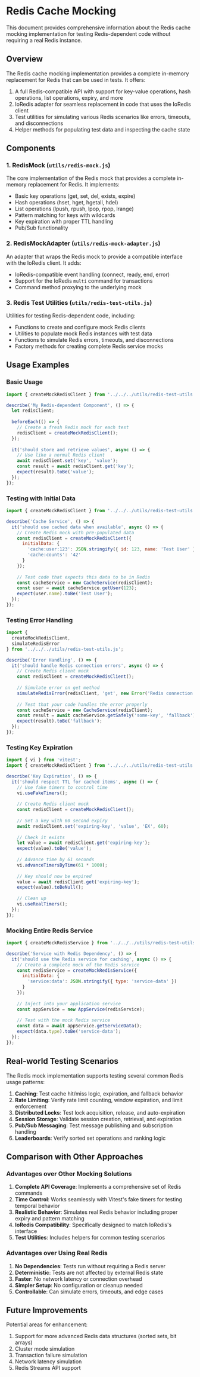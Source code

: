 # Redis Cache Mocking

This document provides comprehensive information about the Redis cache mocking implementation for testing Redis-dependent code without requiring a real Redis instance.

## Overview

The Redis cache mocking implementation provides a complete in-memory replacement for Redis that can be used in tests. It offers:

1. A full Redis-compatible API with support for key-value operations, hash operations, list operations, expiry, and more
2. IoRedis adapter for seamless replacement in code that uses the IoRedis client
3. Test utilities for simulating various Redis scenarios like errors, timeouts, and disconnections
4. Helper methods for populating test data and inspecting the cache state

## Components

### 1. RedisMock (`utils/redis-mock.js`)

The core implementation of the Redis mock that provides a complete in-memory replacement for Redis. It implements:

- Basic key operations (get, set, del, exists, expire)
- Hash operations (hset, hget, hgetall, hdel)
- List operations (lpush, rpush, lpop, rpop, lrange)
- Pattern matching for keys with wildcards
- Key expiration with proper TTL handling
- Pub/Sub functionality

### 2. RedisMockAdapter (`utils/redis-mock-adapter.js`)

An adapter that wraps the Redis mock to provide a compatible interface with the IoRedis client. It adds:

- IoRedis-compatible event handling (connect, ready, end, error)
- Support for the IoRedis `multi` command for transactions
- Command method proxying to the underlying mock

### 3. Redis Test Utilities (`utils/redis-test-utils.js`)

Utilities for testing Redis-dependent code, including:

- Functions to create and configure mock Redis clients
- Utilities to populate mock Redis instances with test data
- Functions to simulate Redis errors, timeouts, and disconnections
- Factory methods for creating complete Redis service mocks

## Usage Examples

### Basic Usage

```javascript
import { createMockRedisClient } from '../../../utils/redis-test-utils.js';

describe('My Redis-dependent Component', () => {
  let redisClient;
  
  beforeEach(() => {
    // Create a fresh Redis mock for each test
    redisClient = createMockRedisClient();
  });
  
  it('should store and retrieve values', async () => {
    // Use like a normal Redis client
    await redisClient.set('key', 'value');
    const result = await redisClient.get('key');
    expect(result).toBe('value');
  });
});
```

### Testing with Initial Data

```javascript
import { createMockRedisClient } from '../../../utils/redis-test-utils.js';

describe('Cache Service', () => {
  it('should use cached data when available', async () => {
    // Create Redis mock with pre-populated data
    const redisClient = createMockRedisClient({
      initialData: {
        'cache:user:123': JSON.stringify({ id: 123, name: 'Test User' }),
        'cache:counts': '42'
      }
    });
    
    // Test code that expects this data to be in Redis
    const cacheService = new CacheService(redisClient);
    const user = await cacheService.getUser(123);
    expect(user.name).toBe('Test User');
  });
});
```

### Testing Error Handling

```javascript
import { 
  createMockRedisClient, 
  simulateRedisError 
} from '../../../utils/redis-test-utils.js';

describe('Error Handling', () => {
  it('should handle Redis connection errors', async () => {
    // Create Redis client mock
    const redisClient = createMockRedisClient();
    
    // Simulate error on get method
    simulateRedisError(redisClient, 'get', new Error('Redis connection error'));
    
    // Test that your code handles the error properly
    const cacheService = new CacheService(redisClient);
    const result = await cacheService.getSafely('some-key', 'fallback');
    expect(result).toBe('fallback');
  });
});
```

### Testing Key Expiration

```javascript
import { vi } from 'vitest';
import { createMockRedisClient } from '../../../utils/redis-test-utils.js';

describe('Key Expiration', () => {
  it('should respect TTL for cached items', async () => {
    // Use fake timers to control time
    vi.useFakeTimers();
    
    // Create Redis client mock
    const redisClient = createMockRedisClient();
    
    // Set a key with 60 second expiry
    await redisClient.set('expiring-key', 'value', 'EX', 60);
    
    // Check it exists
    let value = await redisClient.get('expiring-key');
    expect(value).toBe('value');
    
    // Advance time by 61 seconds
    vi.advanceTimersByTime(61 * 1000);
    
    // Key should now be expired
    value = await redisClient.get('expiring-key');
    expect(value).toBeNull();
    
    // Clean up
    vi.useRealTimers();
  });
});
```

### Mocking Entire Redis Service

```javascript
import { createMockRedisService } from '../../../utils/redis-test-utils.js';

describe('Service with Redis Dependency', () => {
  it('should use the Redis service for caching', async () => {
    // Create a complete mock of the Redis service
    const redisService = createMockRedisService({
      initialData: {
        'service:data': JSON.stringify({ type: 'service-data' })
      }
    });
    
    // Inject into your application service
    const appService = new AppService(redisService);
    
    // Test with the mock Redis service
    const data = await appService.getServiceData();
    expect(data.type).toBe('service-data');
  });
});
```

## Real-world Testing Scenarios

The Redis mock implementation supports testing several common Redis usage patterns:

1. **Caching**: Test cache hit/miss logic, expiration, and fallback behavior
2. **Rate Limiting**: Verify rate limit counting, window expiration, and limit enforcement
3. **Distributed Locks**: Test lock acquisition, release, and auto-expiration
4. **Session Storage**: Validate session creation, retrieval, and expiration
5. **Pub/Sub Messaging**: Test message publishing and subscription handling
6. **Leaderboards**: Verify sorted set operations and ranking logic

## Comparison with Other Approaches

### Advantages over Other Mocking Solutions

1. **Complete API Coverage**: Implements a comprehensive set of Redis commands
2. **Time Control**: Works seamlessly with Vitest's fake timers for testing temporal behavior
3. **Realistic Behavior**: Simulates real Redis behavior including proper expiry and pattern matching
4. **IoRedis Compatibility**: Specifically designed to match IoRedis's interface
5. **Test Utilities**: Includes helpers for common testing scenarios

### Advantages over Using Real Redis

1. **No Dependencies**: Tests run without requiring a Redis server
2. **Deterministic**: Tests are not affected by external Redis state
3. **Faster**: No network latency or connection overhead
4. **Simpler Setup**: No configuration or cleanup needed
5. **Controllable**: Can simulate errors, timeouts, and edge cases

## Future Improvements

Potential areas for enhancement:

1. Support for more advanced Redis data structures (sorted sets, bit arrays)
2. Cluster mode simulation
3. Transaction failure simulation
4. Network latency simulation
5. Redis Streams API support